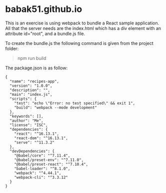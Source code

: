 # babak51.github.io
This is an exercise is using webpack to bundle a React sample application.
All that the server needs are the index.html which has a div element with an attribute id="root", and a bundle.js file.

To create the bundle.js the following command is given from the project folder:
>npm run build

The package.json is as follow:
```
{
  "name": "recipes-app",
  "version": "1.0.0",
  "description": "",
  "main": "index.js",
  "scripts": {
    "test": "echo \"Error: no test specified\" && exit 1",
    "build": "webpack --mode development"
  },
  "keywords": [],
  "author": "Me",
  "license": "ISC",
  "dependencies": {
    "react": "^16.13.1",
    "react-dom": "^16.13.1",
    "serve": "^11.3.2"
  },
  "devDependencies": {
    "@babel/core": "^7.11.4",
    "@babel/preset-env": "^7.11.0",
    "@babel/preset-react": "^7.10.4",
    "babel-loader": "^8.1.0",
    "webpack": "^4.44.1",
    "webpack-cli": "^3.3.12"
  }
}
